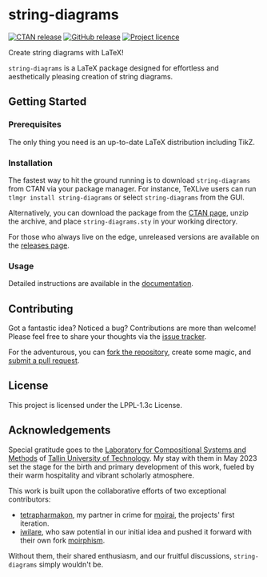 # string-diagrams

[![CTAN release][ctan-shield]][ctan-link]
[![GitHub release][release-shield]][release-link]
[![Project licence][licence-shield]][licence-link]

[ctan-shield]: https://img.shields.io/ctan/v/string-diagrams?label=CTAN
[ctan-link]: https://ctan.org/pkg/string-diagrams
[release-shield]: https://img.shields.io/github/v/release/paolobrasolin/string-diagrams?display_name=release&include_prereleases
[release-link]: https://github.com/paolobrasolin/string-diagrams/releases/
[licence-shield]: https://img.shields.io/github/license/paolobrasolin/string-diagrams
[licence-link]: https://www.latex-project.org/lppl.txt

Create string diagrams with LaTeX!

`string-diagrams` is a LaTeX package designed for effortless and aesthetically pleasing creation of string diagrams.

## Getting Started

### Prerequisites

The only thing you need is an up-to-date LaTeX distribution including TikZ.

### Installation

The fastest way to hit the ground running is to download `string-diagrams` from CTAN via your package manager. For instance, TeXLive users can run `tlmgr install string-diagrams` or select `string-diagrams` from the GUI.

Alternatively, you can download the package from the [CTAN page](https://www.ctan.org/pkg/string-diagrams), unzip the archive, and place `string-diagrams.sty` in your working directory.

For those who always live on the edge, unreleased versions are available on the [releases page](https://github.com/paolobrasolin/string-diagrams/releases).

### Usage

Detailed instructions are available in the [documentation](http://mirrors.ctan.org/graphics/pgf/contrib/string-diagrams/string-diagrams.pdf).

## Contributing

Got a fantastic idea? Noticed a bug? Contributions are more than welcome! Please feel free to share your thoughts via the [issue tracker](https://github.com/paolobrasolin/string-diagrams/issues).

For the adventurous, you can [fork the repository](https://github.com/paolobrasolin/string-diagrams/fork), create some magic, and [submit a pull request](https://github.com/paolobrasolin/string-diagrams/pulls).

## License

This project is licensed under the LPPL-1.3c License.

## Acknowledgements

Special gratitude goes to the [Laboratory for Compositional Systems and Methods](https://compose.ioc.ee/) of [Tallin University of Technology](https://taltech.ee/). My stay with them in May 2023 set the stage for the birth and primary development of this work, fueled by their warm hospitality and vibrant scholarly atmosphere.

This work is built upon the collaborative efforts of two exceptional contributors:

- [tetrapharmakon](https://github.com/tetrapharmakon), my partner in crime for [moirai](https://github.com/tetrapharmakon/moirai), the projects' first iteration.
- [iwilare](https://github.com/iwilare), who saw potential in our initial idea and pushed it forward with their own fork [moirphism](https://github.com/iwilare/moirphism).

Without them, their shared enthusiasm, and our fruitful discussions, `string-diagrams` simply wouldn't be.

